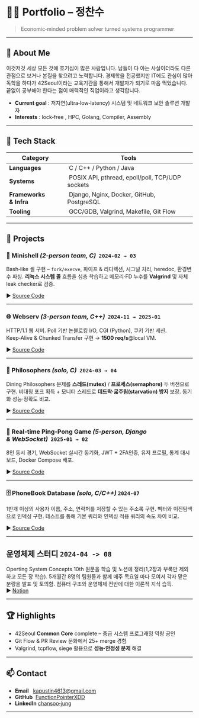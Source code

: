 # 👨‍💻 Portfolio – 정찬수

> Economic‑minded problem solver turned systems programmer

---

## 👋 About Me

이것저것 세상 모든 것에 호기심이 많은 사람입니다. 남들이 다 아는 사실이더라도 다른 관점으로 보거나 본질을 찾으려고 노력합니다. 경제학을 전공했지만 IT에도 관심이 많아 독학을 하다가 42Seoul이라는 교육기관을 통해서 개발자가 되기로 마음 먹었습니다. 끝없이 공부해야 한다는 점이 매력적인 직업이라고 생각합니다. 

* **Current goal** : 저지연(ultra‑low‑latency) 시스템 및 네트워크 보안 솔루션 개발자
* **Interests** : lock‑free , HPC, Golang, Compiler, Assembly 

---

## 🔧 Tech Stack

|  Category              |  Tools                                                          |
| ---------------------- | --------------------------------------------------------------- |
| **Languages**          |  C / C++ / Python / Java                                        |
| **Systems**            |  POSIX API, pthread, epoll/poll, TCP/UDP sockets                |
| **Frameworks & Infra** |  Django, Nginx, Docker, GitHub, PostgreSQL                      |
| **Tooling**            |  GCC/GDB, Valgrind, Makefile, Git Flow                          |

---

## 📂 Projects

### 🐚 Minishell *(2‑person team, C)*  `2024‑02 → 03`

Bash‑like 셸 구현 – `fork/execve`, 파이프 & 리디렉션, 시그널 처리, heredoc, 환경변수 파싱. **리눅스 시스템 콜** 흐름을 심층 학습하고 메모리·FD 누수를 **Valgrind** 및 자체 leak checker로 검증.

▶ [Source Code](https://github.com/FunctionPointerXDD/minishell)

---

### 🌐 Webserv *(3‑person team, C++)*  `2024‑11 → 2025‑01`

HTTP/1.1 웹 서버. Poll 기반 논블로킹 I/O, CGI (Python), 쿠키 기반 세션. Keep‑Alive & Chunked Transfer 구현 → **1500 req/s**@local VM. 

▶ [Source Code](https://github.com/FunctionPointerXDD/webserv)

---

### 🍴 Philosophers *(solo, C)*  `2024‑03 → 04`

Dining Philosophers 문제를 **스레드(mutex)** / **프로세스(semaphore)** 두 버전으로 구현. 비대칭 포크 획득 + 모니터 스레드로 **데드락·굶주림(starvation) 방지** 보장. 동기화 성능·정확도 비교.

▶ [Source Code](https://github.com/FunctionPointerXDD/philo)

---

### 🏓 Real‑time Ping‑Pong Game *(5‑person, Django & WebSocket)*  `2025‑01 → 02`

8인 동시 경기, WebSocket 실시간 동기화, JWT + 2FA인증, 유저 프로필, 통계 대시 보드, Docker Compose 배포.

▶ [Source Code](https://github.com/FunctionPointerXDD/42-ascension)

---

### 🗄️ PhoneBook Database *(solo, C/C++)*  `2024-07`

1만개 이상의 사용자 이름, 주소, 연락처를 저장할 수 있는 주소록 구현. 벡터와 이진탐색으로 인덱싱 구현. 테스트를 통해 기본 쿼리와 인덱싱 적용 쿼리의 속도 차이 비교. 

▶ [Source Code](https://github.com/FunctionPointerXDD/network_assignment)

---

## 운영체제 스터디 `2024-04 -> 08`

Operting System Concepts 10th 원문을 학습 및 노션에 정리(1,2장과 부록만 제외하고 모든 장 학습). 5개월간 8명의 팀원들과 함께 매주 목요일 마다 모여서 각자 맡은 분량을 발표 및 토의함. 컴퓨터 구조와 운영체제 전반에 대한 이론적 지식 습득.
▶ [Notion](https://lean-taurus-898.notion.site/Operating-System-Concepts-10th-da775c8c55ec41e692534e5db02760a6?pvs=74)

---

## 🏆 Highlights

* 42Seoul **Common Core** complete – 중급 시스템 프로그래밍 역량 공인
* Git Flow & PR Review 문화에서 25+ merge 경험
* Valgrind, tcpflow, siege 활용으로 **성능·안정성 문제** 해결 

---

## 📫 Contact

* **Email**   [kapustin4613@gmail.com](mailto:kapustin4613@gmail.com)
* **GitHub**  [FunctionPointerXDD](https://github.com/FunctionPointerXDD)
* **LinkedIn** [chansoo‑jung](https://www.linkedin.com/in/chansoo-jung-a73617331/)

---
